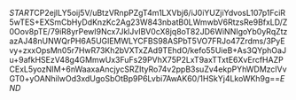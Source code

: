 $START$CP2ejlLY5oij5V/uBtzVRnpPZgT4m1LXVbj6/iJ0iYUZjiYdvosL107p1FciR5wTES+EXSmCbHyDdKnzKc2Ag23W843nbatB0LWmwbV6RtzsRe9BfxLD/Z0Oov8pTE/79iR8yrPewI9Ncx7JklJvIBV0cX8jq8oT82JD6WiNNIgoYb0yRqZtzazAJ48nUNWQrPH6A5UGlEMWLYCFBS98ASPbT5VO7FRJo47Zrdms/3PyEvy+zxxOpsMn05r7HwR73Kh2bVXTxZAd9TEhdO/kefo55UieB+As3QYphOaJu+9afkHSEzV48g4GMmwUx3FuFs29PVhX75P2LxT9axTTxtE6XvErcfHAZPCExL5yozNIM+6nWaaxaAncjycSRZItyRo74v2ppB3suZv4ekpPYhWDMzclVvGT0+yOANhilwOd3xdUgoSbOtBp9P6Lvbi7AwAK60/1HSkYj4LkoWKh9g==$END$